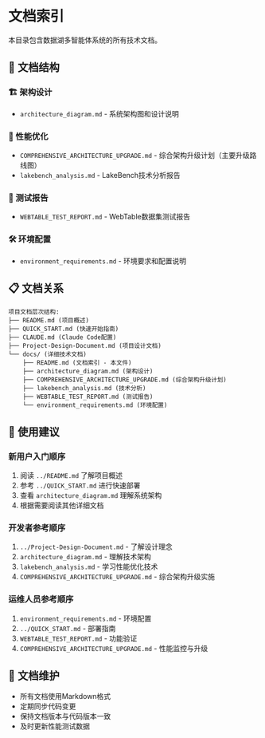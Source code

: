 # 文档索引

本目录包含数据湖多智能体系统的所有技术文档。

## 📁 文档结构

### 🏗️ 架构设计
- `architecture_diagram.md` - 系统架构图和设计说明

### 🚀 性能优化
- `COMPREHENSIVE_ARCHITECTURE_UPGRADE.md` - 综合架构升级计划（主要升级路线图）
- `lakebench_analysis.md` - LakeBench技术分析报告

### 🧪 测试报告
- `WEBTABLE_TEST_REPORT.md` - WebTable数据集测试报告

### 🛠️ 环境配置
- `environment_requirements.md` - 环境要求和配置说明

## 📋 文档关系

```
项目文档层次结构:
├── README.md (项目概述)
├── QUICK_START.md (快速开始指南)
├── CLAUDE.md (Claude Code配置)
├── Project-Design-Document.md (项目设计文档)
└── docs/ (详细技术文档)
    ├── README.md (文档索引 - 本文件)
    ├── architecture_diagram.md (架构设计)
    ├── COMPREHENSIVE_ARCHITECTURE_UPGRADE.md (综合架构升级计划)
    ├── lakebench_analysis.md (技术分析)
    ├── WEBTABLE_TEST_REPORT.md (测试报告)
    └── environment_requirements.md (环境配置)
```

## 🎯 使用建议

### 新用户入门顺序
1. 阅读 `../README.md` 了解项目概述
2. 参考 `../QUICK_START.md` 进行快速部署
3. 查看 `architecture_diagram.md` 理解系统架构
4. 根据需要阅读其他详细文档

### 开发者参考顺序
1. `../Project-Design-Document.md` - 了解设计理念
2. `architecture_diagram.md` - 理解技术架构
3. `lakebench_analysis.md` - 学习性能优化技术
4. `COMPREHENSIVE_ARCHITECTURE_UPGRADE.md` - 综合架构升级实施

### 运维人员参考顺序
1. `environment_requirements.md` - 环境配置
2. `../QUICK_START.md` - 部署指南
3. `WEBTABLE_TEST_REPORT.md` - 功能验证
4. `COMPREHENSIVE_ARCHITECTURE_UPGRADE.md` - 性能监控与升级

## 📝 文档维护

- 所有文档使用Markdown格式
- 定期同步代码变更
- 保持文档版本与代码版本一致
- 及时更新性能测试数据